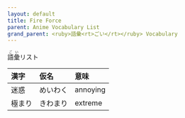```yaml
---
layout: default
title: Fire Force
parent: Anime Vocabulary List
grand_parent: <ruby>語彙<rt>ごい</rt></ruby> Vocabulary
---
```


<ruby>語彙<rt>ごい</rt></ruby>リスト

| 漢字   | 仮名     | 意味     |
|:------ |:-------- |:-------- |
| 迷惑   | めいわく | annoying |
| 極まり | きわまり | extreme  |
